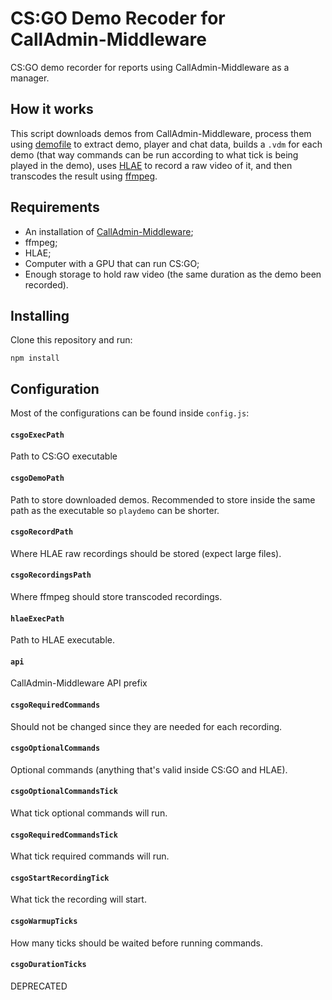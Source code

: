 # CS:GO Demo Recoder for CallAdmin-Middleware

CS:GO demo recorder for reports using CallAdmin-Middleware as a manager.

## How it works
This script downloads demos from CallAdmin-Middleware, process them using [demofile](https://github.com/saul/demofile) to extract demo, player and chat data, builds a `.vdm` for each demo (that way commands can be run according to what tick is being played in the demo), uses [HLAE](https://github.com/advancedfx/advancedfx) to record a raw video of it, and then transcodes the result using [ffmpeg](https://github.com/FFmpeg/FFmpeg).

## Requirements
  * An installation of [CallAdmin-Middleware](https://github.com/HugoJF/calladmin-middleware);
  * ffmpeg;
  * HLAE;
  * Computer with a GPU that can run CS:GO;
  * Enough storage to hold raw video (the same duration as the demo been recorded).

## Installing

Clone this repository and run:
```
npm install
```

## Configuration
Most of the configurations can be found inside `config.js`:

#### `csgoExecPath`
Path to CS:GO executable

#### `csgoDemoPath`
Path to store downloaded demos. Recommended to store inside the same path as the executable so `playdemo` can be shorter.

#### `csgoRecordPath`
Where HLAE raw recordings should be stored (expect large files).

#### `csgoRecordingsPath`
Where ffmpeg should store transcoded recordings.

#### `hlaeExecPath`
Path to HLAE executable.

#### `api`
CallAdmin-Middleware API prefix

#### `csgoRequiredCommands`
Should not be changed since they are needed for each recording.

#### `csgoOptionalCommands`
Optional commands (anything that's valid inside CS:GO and HLAE).

#### `csgoOptionalCommandsTick`
What tick optional commands will run.

#### `csgoRequiredCommandsTick`
What tick required commands will run.

#### `csgoStartRecordingTick`
What tick the recording will start.

#### `csgoWarmupTicks`
How many ticks should be waited before running commands.

#### `csgoDurationTicks`
DEPRECATED
